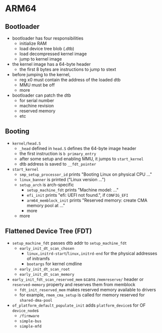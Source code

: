 ARM64
=====

## Bootloader

- bootloader has four responsibilities
  - initialize RAM
  - load device tree blob (.dtb)
  - load decompressed kernel image
  - jump to kernel image
- the kernel image has a 64-byte header
  - the first 8 bytes are instructions to jump to stext
- before jumping to the kernel,
  - reg x0 must contain the address of the loaded dtb
  - MMU must be off
  - more
- bootloader can patch the dtb
  - for serial number
  - machine revision
  - reserved memory
  - etc

## Booting

- `kernel/head.S`
  - `_head` defined in `head.S` defines the 64-byte image header
  - the first instruction is `b primary_entry`
  - after some setup and enabling MMU, it jumps to `start_kernel`
  - dtb address is saved to `__fdt_pointer`
- `start_kernel`
  - `smp_setup_processor_id` prints "Booting Linux on physical CPU ..."
  - `linux_banner` is printed ("Linux version ...")
  - `setup_arch` is arch-specific
    - `setup_machine_fdt` prints "Machine model: ..."
    - `efi_init` prints "efi: UEFI not found.", if `CONFIG_EFI`
    - `arm64_memblock_init` prints "Reserved memory: create CMA memory pool at ..."
    - more
  - more

## Flattened Device Tree (FDT)

- `setup_machine_fdt` passes dtb addr to `setup_machine_fdt`
  - `early_init_dt_scan_chosen`
    - `linux,initrd-start`/`linux,initrd-end` for the physical addresses of
      initramfs
    - `bootargs` for kernel cmdline
  - `early_init_dt_scan_root`
  - `early_init_dt_scan_memory`
- `early_init_fdt_scan_reserved_mem` scans `/memreserve/` header or
  `reserved-memory` property and reserves them from memblock
  - `fdt_init_reserved_mem` makes reserved memory available to drivers
  - for example, `rmem_cma_setup` is called for memory reserved for
    `shared-dma-pool`
- `of_platform_default_populate_init` adds `platform_device`s for OF
  `device_node`s
  - `/firmware`
  - `simple-bus`
  - `simple-mfd`
